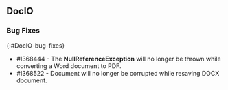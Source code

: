 ## DocIO

### Bug Fixes
{:#DocIO-bug-fixes}

* \#I368444 - The **NullReferenceException** will no longer be thrown while converting a Word document to PDF.
* \#I368522 - Document will no longer be corrupted while resaving DOCX document.
